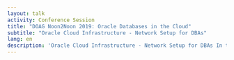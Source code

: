 ```yaml
---
layout: talk
activity: Conference Session
title: "DOAG Noon2Noon 2019: Oracle Databases in the Cloud"
subtitle: "Oracle Cloud Infrastructure - Network Setup for DBAs"
lang: en
description: 'Oracle Cloud Infrastructure - Network Setup for DBAs In the Oracle Cloud, you can have a database up and running within minutes. However, why do you have to set up a network, before you can even think about installing databases?  The Cloud poses new challenges for DBAs: Suddenly, dealing with public and private networks, subnetting, routing and firewalls is becoming part of their daily routines.  This lecture connects general networking concepts with concrete configuration options in the Oracle Cloud.'
---
```

